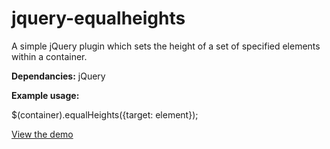 jquery-equalheights
===================

A simple jQuery plugin which sets the height of a set of specified elements within a container.

<strong>Dependancies:</strong> jQuery

<strong>Example usage:</strong>

$(container).equalHeights({target: element});

<p><a href="http://www.sean-jones.co.uk/projects/jquery-equal-heights/" target="_blank">View the demo</a></p>
